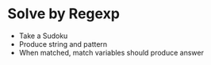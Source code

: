# Solve by Regexp

<!-- %% svg-grid: none -->

* Take a Sudoku
* Produce string and pattern
* When matched, match variables should produce answer
